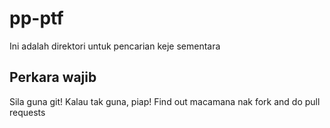 # pp-ptf

Ini adalah direktori untuk pencarian keje sementara

## Perkara wajib

Sila guna git!
Kalau tak guna, piap!
Find out macamana nak fork and do pull requests